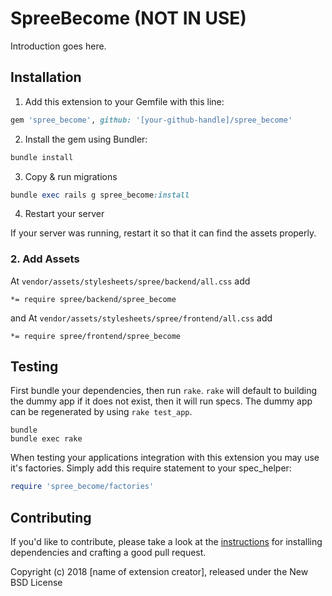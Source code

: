 # SpreeBecome (NOT IN USE)

Introduction goes here.

## Installation

1. Add this extension to your Gemfile with this line:
  ```ruby
  gem 'spree_become', github: '[your-github-handle]/spree_become'
  ```

2. Install the gem using Bundler:
  ```ruby
  bundle install
  ```

3. Copy & run migrations
  ```ruby
  bundle exec rails g spree_become:install
  ```

4. Restart your server

  If your server was running, restart it so that it can find the assets properly.



### 2. Add Assets

At `vendor/assets/stylesheets/spree/backend/all.css` add
```
*= require spree/backend/spree_become
```

and At `vendor/assets/stylesheets/spree/frontend/all.css` add
```
*= require spree/frontend/spree_become
```


## Testing

First bundle your dependencies, then run `rake`. `rake` will default to building the dummy app if it does not exist, then it will run specs. The dummy app can be regenerated by using `rake test_app`.

```shell
bundle
bundle exec rake
```

When testing your applications integration with this extension you may use it's factories.
Simply add this require statement to your spec_helper:

```ruby
require 'spree_become/factories'
```


## Contributing

If you'd like to contribute, please take a look at the
[instructions](CONTRIBUTING.md) for installing dependencies and crafting a good
pull request.

Copyright (c) 2018 [name of extension creator], released under the New BSD License
